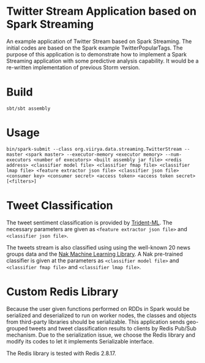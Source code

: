 
# Twitter Stream Application based on Spark Streaming

An example application of Twitter Stream based on Spark Streaming. The initial codes are based on the Spark example TwitterPopularTags. The purpose of this application is to demonstrate how to implement a Spark Streaming application with some predictive analysis capability. It would be a re-written implementation of previous Storm version. 

# Build

    sbt/sbt assembly

# Usage

    bin/spark-submit --class org.viirya.data.streaming.TwitterStream --master <spark master> --executor-memory <executor memory> --num-executors <number of executors> <built assembly jar file> <redis address> <classifier model file> <classifier fmap file> <classifier lmap file> <feature extractor json file> <classifier json file> <consumer key> <consumer secret> <access token> <access token secret> [<filters>]

# Tweet Classification

The tweet sentiment classification is provided by [Trident-ML](https://github.com/pmerienne/trident-ml). The necessary parameters are given as `<feature extractor json file>` and `<classifier json file>`.

The tweets stream is also classified using using the well-known 20 news groups data and the [Nak Machine Learning Library](https://github.com/scalanlp/nak). A Nak pre-trained classifier is given at the parameters as `<classifier model file>` and `<classifier fmap file>` and `<classifier lmap file>`.

# Custom Redis Library

Because the user given functions performed on RDDs in Spark would be serialized and deserialized to run on worker nodes, the classes and objects from third-party libraries should be serializable. This application sends geo-grouped tweets and tweet classification results to clients by Redis Pub/Sub mechanism. Due to the serialization issue, we choose the Redis library and modify its codes to let it implements Serializable interface.

The Redis library is tested with Redis 2.8.17.


